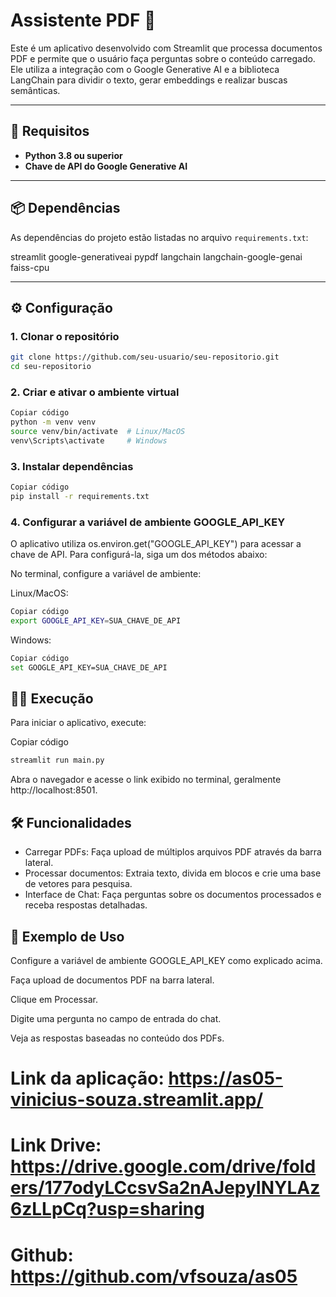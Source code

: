 ﻿# Assistente PDF 💬

Este é um aplicativo desenvolvido com Streamlit que processa documentos PDF e permite que o usuário faça perguntas sobre o conteúdo carregado. Ele utiliza a integração com o Google Generative AI e a biblioteca LangChain para dividir o texto, gerar embeddings e realizar buscas semânticas.

---

## 🚀 Requisitos

-  **Python 3.8 ou superior**
-  **Chave de API do Google Generative AI**

---

## 📦 Dependências

As dependências do projeto estão listadas no arquivo `requirements.txt`:

streamlit google-generativeai pypdf langchain langchain-google-genai faiss-cpu

---

## ⚙️ Configuração

### 1. Clonar o repositório

```bash
git clone https://github.com/seu-usuario/seu-repositorio.git
cd seu-repositorio
```

### 2. Criar e ativar o ambiente virtual

```bash
Copiar código
python -m venv venv
source venv/bin/activate  # Linux/MacOS
venv\Scripts\activate     # Windows
```

### 3. Instalar dependências

```bash
Copiar código
pip install -r requirements.txt
```

### 4. Configurar a variável de ambiente GOOGLE_API_KEY

O aplicativo utiliza os.environ.get("GOOGLE_API_KEY") para acessar a chave de API. Para configurá-la, siga um dos métodos abaixo:

No terminal, configure a variável de ambiente:

Linux/MacOS:

```bash
Copiar código
export GOOGLE_API_KEY=SUA_CHAVE_DE_API
```

Windows:

```bash
Copiar código
set GOOGLE_API_KEY=SUA_CHAVE_DE_API
```

## 🏃‍♂️ Execução

Para iniciar o aplicativo, execute:

Copiar código

```bash
streamlit run main.py
```

Abra o navegador e acesse o link exibido no terminal, geralmente http://localhost:8501.

## 🛠️ Funcionalidades

-  Carregar PDFs: Faça upload de múltiplos arquivos PDF através da barra lateral.
-  Processar documentos: Extraia texto, divida em blocos e crie uma base de vetores para pesquisa.
-  Interface de Chat: Faça perguntas sobre os documentos processados e receba respostas detalhadas.

## 📝 Exemplo de Uso

Configure a variável de ambiente GOOGLE_API_KEY como explicado acima.

Faça upload de documentos PDF na barra lateral.

Clique em Processar.

Digite uma pergunta no campo de entrada do chat.

Veja as respostas baseadas no conteúdo dos PDFs.

# Link da aplicação: https://as05-vinicius-souza.streamlit.app/

# Link Drive: https://drive.google.com/drive/folders/177odyLCcsvSa2nAJepyINYLAz6zLLpCq?usp=sharing

# Github: https://github.com/vfsouza/as05
